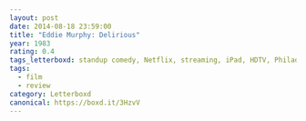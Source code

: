 ```yaml
---
layout: post 
date: 2014-08-18 23:59:00
title: "Eddie Murphy: Delirious"
year: 1983
rating: 0.4
tags_letterboxd: standup comedy, Netflix, streaming, iPad, HDTV, Philadelphia, NYC
tags:
  - film
  - review
category: Letterboxd
canonical: https://boxd.it/3HzvV
---
```

